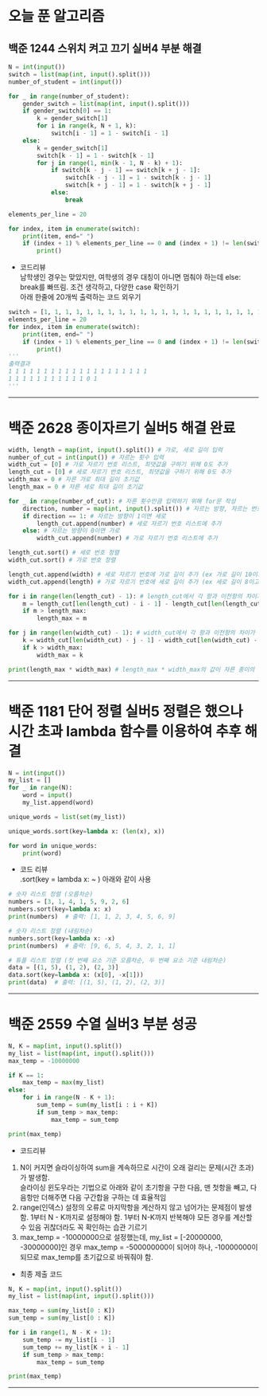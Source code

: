 # 오늘 푼 알고리즘
## 백준 1244 스위치 켜고 끄기 실버4 부분 해결
```python
N = int(input())
switch = list(map(int, input().split()))
number_of_student = int(input())

for _ in range(number_of_student):
    gender_switch = list(map(int, input().split()))
    if gender_switch[0] == 1:
        k = gender_switch[1]
        for i in range(k, N + 1, k):
            switch[i - 1] = 1 - switch[i - 1]
    else:
        k = gender_switch[1]
        switch[k - 1] = 1 - switch[k - 1]
        for j in range(1, min(k - 1, N - k) + 1):
            if switch[k - j - 1] == switch[k + j - 1]:
                switch[k - j - 1] = 1 - switch[k - j - 1]
                switch[k + j - 1] = 1 - switch[k + j - 1]
            else:
                break

elements_per_line = 20

for index, item in enumerate(switch):
    print(item, end=" ")
    if (index + 1) % elements_per_line == 0 and (index + 1) != len(switch):
        print()
```
- 코드리뷰  
남학생인 경우는 맞았지만, 여학생의 경우 대칭이 아니면 멈춰야 하는데 else: break를 빠뜨림. 조건 생각하고, 다양한 case 확인하기  
아래 한줄에 20개씩 출력하는 코드 외우기
```python
switch = [1, 1, 1, 1, 1, 1, 1, 1, 1, 1, 1, 1, 1, 1, 1, 1, 1, 1, 1, 1, 1, 1, 1, 1, 1, 1, 1, 1, 1, 1, 1, 0, 1]
elements_per_line = 20
for index, item in enumerate(switch):
    print(item, end=" ")
    if (index + 1) % elements_per_line == 0 and (index + 1) != len(switch):
        print()
'''
출력결과
1 1 1 1 1 1 1 1 1 1 1 1 1 1 1 1 1 1 1 1 
1 1 1 1 1 1 1 1 1 1 1 0 1 
'''
```
---
# 백준 2628 종이자르기 실버5 해결 완료
```python
width, length = map(int, input().split()) # 가로, 세로 길이 입력
number_of_cut = int(input()) # 자르는 횟수 입력
width_cut = [0] # 가로 자르기 번호 리스트, 최댓값을 구하기 위해 0도 추가
length_cut = [0] # 세로 자르기 번호 리스트, 최댓값을 구하기 위해 0도 추가
width_max = 0 # 자른 가로 최대 길이 초기값
length_max = 0 # 자른 세로 최대 길이 초기값

for _ in range(number_of_cut): # 자른 횟수만큼 입력하기 위해 for문 작성
    direction, number = map(int, input().split()) # 자르는 방향, 자르는 번호
    if direction == 1: # 자르는 방향이 1이면 세로
        length_cut.append(number) # 세로 자르기 번호 리스트에 추가
    else: # 자르는 방향이 0이면 가로
        width_cut.append(number) # 가로 자르기 번호 리스트에 추가

length_cut.sort() # 세로 번호 정렬
width_cut.sort() # 가로 번호 정렬

length_cut.append(width) # 세로 자르기 번호에 가로 길이 추가 (ex 가로 길이 10이고 세로 자르기 2, 5, 8일 때, length_cut = [0, 2, 5, 8, 10])
width_cut.append(length) # 가로 자르기 번호에 세로 길이 추가 (ex 세로 길이 8이고 가로 자르기 1, 3, 6일 때, width_cut = [0, 1, 3, 6, 8])

for i in range(len(length_cut) - 1): # length_cut에서 각 항과 이전항의 차이가 가장 큰값을 length_max로 선택)
    m = length_cut[len(length_cut) - i - 1] - length_cut[len(length_cut) - i - 2]
    if m > length_max:
        length_max = m

for j in range(len(width_cut) - 1): # width_cut에서 각 항과 이전항의 차이가 가장 큰값을 width_max로 선택)
    k = width_cut[len(width_cut) - j - 1] - width_cut[len(width_cut) - j - 2]
    if k > width_max:
        width_max = k

print(length_max * width_max) # length_max * width_max의 값이 자른 종이의 넓이의 최댓값이 됨
```
---  
# 백준 1181 단어 정렬 실버5 정렬은 했으나 시간 초과 lambda 함수를 이용하여 추후 해결
```python
N = int(input())
my_list = []
for _ in range(N):
    word = input()
    my_list.append(word)

unique_words = list(set(my_list))

unique_words.sort(key=lambda x: (len(x), x))

for word in unique_words:
    print(word)
```
- 코드 리뷰  
.sort(key = lambda x: ~ ) 아래와 같이 사용
```python
# 숫자 리스트 정렬 (오름차순)
numbers = [3, 1, 4, 1, 5, 9, 2, 6]
numbers.sort(key=lambda x: x)
print(numbers)  # 출력: [1, 1, 2, 3, 4, 5, 6, 9]

# 숫자 리스트 정렬 (내림차순)
numbers.sort(key=lambda x: -x)
print(numbers)  # 출력: [9, 6, 5, 4, 3, 2, 1, 1]

# 튜플 리스트 정렬 (첫 번째 요소 기준 오름차순, 두 번째 요소 기준 내림차순)
data = [(1, 5), (1, 2), (2, 3)]
data.sort(key=lambda x: (x[0], -x[1]))
print(data)  # 출력: [(1, 5), (1, 2), (2, 3)]
```
---
# 백준 2559 수열 실버3 부분 성공
```python
N, K = map(int, input().split())
my_list = list(map(int, input().split()))
max_temp = -10000000

if K == 1:
    max_temp = max(my_list)
else:
    for i in range(N - K + 1):
        sum_temp = sum(my_list[i : i + K])
        if sum_temp > max_temp:
            max_temp = sum_temp

print(max_temp)
```
- 코드리뷰
1. N이 커지면 슬라이싱하여 sum을 계속하므로 시간이 오래 걸리는 문제(시간 초과)가 발생함.  
슬라이싱 윈도우라는 기법으로 아래와 같이 초기항을 구한 다음, 맨 첫항을 빼고, 다음항만 더해주면 다음 구간합을 구하는 데 효율적임
2. range(인덱스) 설정의 오류로 마지막항을 계산하지 않고 넘어가는 문제점이 발생함. 1부터 N - K까지로 설정해야 함.
1부터 N-K까지 반복해야 모든 경우를 계산할 수 있음 귀찮더라도 꼭 확인하는 습관 기르기  
3. max_temp = -10000000으로 설정했는데, my_list = [-20000000, -30000000]인 경우  max_temp = -500000000이 되어야 하나, -10000000이 되므로 max_temp를 초기값으로 바꿔줘야 함.
- 최종 제출 코드
```python
N, K = map(int, input().split())
my_list = list(map(int, input().split()))

max_temp = sum(my_list[0 : K])
sum_temp = sum(my_list[0 : K])

for i in range(1, N - K + 1):
    sum_temp -= my_list[i - 1]
    sum_temp += my_list[K + i - 1]
    if sum_temp > max_temp:
        max_temp = sum_temp

print(max_temp)
```
---